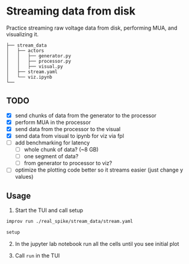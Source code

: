 # Streaming data from disk 

Practice streaming raw voltage data from disk, performing MUA, and visualizing it.

```
├── stream_data
│   ├── actors
│   │   ├── generator.py
│   │   ├── processor.py
│   │   ├── visual.py
│   ├── stream.yaml
│   └── viz.ipynb
└── 
```

## TODO
- [x] send chunks of data from the generator to the processor
- [x] perform MUA in the processor
- [x] send data from the processor to the visual
- [x] send data from visual to ipynb for viz via fpl
- [ ] add benchmarking for latency 
  - [ ] whole chunk of data? (~8 GB)
  - [ ] one segment of data?
  - [ ] from generator to processor to viz? 
- [ ] optimize the plotting code better so it streams easier (just change y values)

## Usage

1. Start the TUI and call setup

```bash
improv run ./real_spike/stream_data/stream.yaml 

setup
```

2. In the jupyter lab notebook run all the cells until you see initial plot 

3. Call `run` in the TUI
